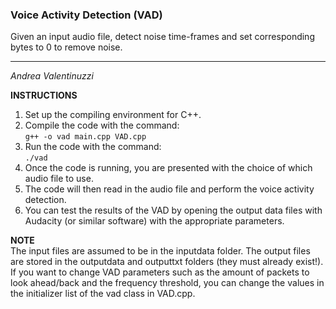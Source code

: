 ### Voice Activity Detection (VAD)
Given an input audio file, detect noise time-frames and set corresponding bytes to 0 to remove noise.

---

*Andrea Valentinuzzi*

**INSTRUCTIONS**
1. Set up the compiling environment for C++.
2. Compile the code with the command: \
        `g++ -o vad main.cpp VAD.cpp`
3. Run the code with the command: \
        `./vad`
4. Once the code is running, you are presented with the choice of which audio file to use.
5. The code will then read in the audio file and perform the voice activity detection.
6. You can test the results of the VAD by opening the output data files with Audacity (or similar software) with the appropriate parameters.

**NOTE** \
The input files are assumed to be in the inputdata folder.
The output files are stored in the outputdata and outputtxt folders (they must already exist!).
If you want to change VAD parameters such as the amount of packets to look ahead/back and the frequency threshold, you can change the values in the initializer list of the vad class in VAD.cpp.
